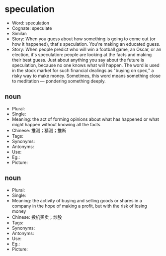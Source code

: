# speculation

- Word: speculation
- Cognate: speculate
- Similar: 
- Story: When you guess about how something is going to come out (or how it happened), that's speculation. You're making an educated guess.
- Story: When people predict who will win a football game, an Oscar, or an election, it's speculation: people are looking at the facts and making their best guess. Just about anything you say about the future is speculation, because no one knows what will happen. The word is used in the stock market for such financial dealings as "buying on spec," a risky way to make money. Sometimes, this word means something close to meditation — pondering something deeply.

## noun

- Plural: 
- Single: 
- Meaning: the act of forming opinions about what has happened or what might happen without knowing all the facts
- Chinese: 推测；猜测；推断
- Tags: 
- Synonyms: 
- Antonyms: 
- Use: 
- Eg.: 
- Picture: 

## noun

- Plural: 
- Single: 
- Meaning: the activity of buying and selling goods or shares in a company in the hope of making a profit, but with the risk of losing money
- Chinese: 投机买卖；炒股
- Tags: 
- Synonyms: 
- Antonyms: 
- Use: 
- Eg.: 
- Picture: 

